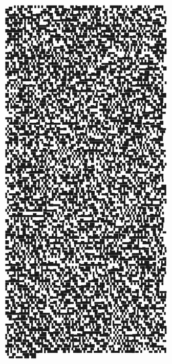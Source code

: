 ▃▆▝▐▟▚▞▛▝▝▝▃▜▛▜▞▜▄▃▜▟▇▟▉▟▛▟▅▝▃▝▛▜▛▃▚▝▃▟▊▞▞▃▟▜▜▜▃▟▄▜▄▝▜▃▄▟▜▜▅▝█▟▛▞▟▃▟▞▅▝▞▟▊▝▉▝▚▝▅▟▚▝█▜▄▝▜▞▝▃▄▝▆▜▜▞▆▜▜▜▅▜▝▃▄▜▃▃▙▟▆▟█▞▝▝▄▜▜▟▝▟▝▜▟▝▊▛▇▞▃▞▙▟▊▃▅▝▜▜▅▜▛▛▐▝▜▝█▃▃▟▚▞▆▝▟▞▆▃▛▟▉▃▛▟▇▟▄▞▟▟▅▝▄▝▆▝▆▃▙▃▜▜▙▞▅▟▇▟▆▜▄▝▛▟▛▜▅▃▆▝▐▟█▟▊▝▛▟▜▜▜▝▄▟█▞▙▞▟▞▟▟▞▞▞▃▞▟▞▃▅▝▉▟▜▟▝▝▉▃▜▞▝▝▅▟▆▃▚▃▚▜▟▟▊▞▅▟▜▟▅▟▊▟▚▟▉▃▄▜▙▜▃▜▅▟▊▟▛▜▜▝▟▞▚▝▞▃▚▟▊▝▛▝█▝▜▞▙▞▃▟▅▝▇▃▞▜▜▟▄▞▄▝▅▞▞▃▝▝▝▟▞▜▞▝▐▜▜▃▝▞▅▟▜▝▝▞▃▃▅▝▇▟▜▟▇▞▛▞▅▛▇▃▟▝▅▝▛▟▐▜▚▜▝▜▄▟█▜▛▃▄▜▄▜▟▝▜▞▛▟▊▟▚▜▃▜▚▟▇▜▅▞▙▞▄▞▟▜▛▃▃▝▝▝▛▞▝▟▊▝▝▝▆▛▇▟▟▟▛▜▟▜▙▟▊▜▙▛▇▜▞▞▟▃▞▞▃▜▚▃▆▝▊▝▛▝▚▞▚▃▟▟▄▝▊▃▞▜▃▝▉▟▅▝▅▝▆▟▊▞▞▟▄▞▚▟▟▞▞▝▜▞▆▟▚▞▛▞▛▝▃▃▆▟▞▜▞▝▟▟▝▟▟▟▇▃▞▝▛▞▟▃▛▟▟▝▊▜▅▝█▝█▜▙▜▜▜▚▝▊▜▝▝▟▟▇▛▐▃▞▜▟▟▛▃▛▃▃▟▆▟▅▝▆▟█▜▜▝▚▜▛▝▜▟▟▝▆▜▙▝▉▟▜▟▉▟▛▃▅▟▊▝▚▜▛▝▛▝▃▟▝▝▅▟█▃▚▃▚▝▃▃▞▜▟▟▞▟▛▞▃▟▝▜▞▟▊▟▛▝▜▃▙▟▄▞▚▜▝▃▞▜▛▜▄▝▇▟▉▟▊▝▇▝▜▟▚▞▞▞▄▃▄▃▚▟▜▝▇▝▃▟▊▞▃▞▛▜▜▃▞▞▜▜▃▞▙▝▊▛▐▜▃▟▟▟▟▟▚▞▚▝▚▝▝▝▇▛▐▃▚▝▜▟▚▟▅▜▟▞▜▜▙▃▙▟▇▃▚▃▅▞▝▝▉▟▐▟▇▃▅▞▚▜▙▜▛▟▇▝▞▟█▟▜▟▚▝▝▃▆▞▆▜▝▝▉▝▉▞▄▝▄▞▟▃▆▝▇▟▟▝▇▜▙▜▝▝█▃▞▞▜▟▇▃▛▞▃▛▇▟▞▞▛▟▊▞▚▞▆▛▇▞▝▃▟▝▟▛▐▃▚▝▜▜▝▃▚▜▞▃▆▜▜▜▅▝▅▝█▟▐▟▆▃▚▟▟▝▄▜▛▞▜▃▚▜▅▃▙▛▐▜▝▃▅▟▝▜▛▞▞▟▜▃▙▜▞▝▚▜▝▜▄▜▜▟▝▃▝▃▟▟▉▟▜▞▄▝▊▃▞▝█▝▊▜▄▞▆▝▊▃▃▝▜▜▛▟▝▝█▟▃▛▐▝▟▃▄▟▜▜▃▃▃▝▅▞▜▝▄▟▛▟▞▜▟▞▛▃▝▝▅▜▝▟▇▝▛▃▝▝▉▟▃▞▛▟▄▟▚▜▅▜▛▃▙▟▊▝▟▟▉▞▟▞▃▃▟▝▚▃▙▃▃▜▟▟▄▟▞▝▝▞▛▟▊▞▆▝▜▜▜▟█▜▙▟▊▃▅▃▞▃▆▞▄▝▇▟█▝▊▝▆▜▞▃▙▞▅▃▄▝▊▟▇▟▚▜▛▜▄▜▅▟▐▝▟▟▅▝▃▜▛▞▆▝▛▜▙▃▞▟▅▞▄▟█▟▛▟▃▟▛▝▆▜▃▃▄▝▐▃▅▟▝▝▞▞▅▞▄▃▃▜▛▟▄▜▅▟▄▞▚▝▐▝▛▝▆▟▊▃▆▝▄▞▛▃▝▛▇▝▊▟▞▜▟▝▟▞▞▟▅▃▃▞▟▃▛▝▚▝▄▟▉▜▜▝▞▃▅▟▉▜▜▝▊▝▟▟▉▝▊▝▅▟▃▝▞▜▛▝▄▞▛▝▜▞▜▜▛▜▞▜▟▝▞▟▉▃▜▝▊▞▅▝▞▜▅▞▄▞▃▝▐▝▚▟▞▃▆▞▄▃▞▞▞▞▛▃▆▜▄▟▟▟▄▟▝▟▐▝▝▜▛▃▅▞▞▞▞▟▞▃▚▃▛▝▅▞▄▜▚▝█▃▟▞▞▜▞▝▞▝▄▞▞▟▚▛▐▜▝▞▆▜▚▜▛▟▜▟▄▞▛▃▙▃▜▜▄▞▚▝▐▞▜▞▆▃▛▝▊▟▟▝▞▜▞▟▊▜▝▞▝▞▆▝▊▝▚▝▅▃▟▝▄▝▃▛▇▜▜▞▃▝▇▝▅▟█▝▟▟█▟▉▟▞▟▞▞▃▞▝▝▆▞▟▃▞▝▉▃▅▝▝▟▝▟▃▜▙▜▝▛▐▝▉▜▛▟▃▟▜▞▙▟▛▟▛▞▃▟▟▟▇▞▛▝▞▞▚▞▃▝▞▟▝▛▇▛▐▃▞▜▜▝▟▞▝▟▛▃▙▃▃▞▃▝▚▝▃▝▄▝▊▃▃▜▙▝▃▟▜▞▙▝▇▟▊▟▟▛▐▜▙▜▃▝▞▞▙▃▚▃▆▃▝▟▚▃▝▃▛▟▇▜▞▃▞▟▇▜▚▝▆▜▝▟▚▝▉▃▞▜▅▟▅▜▛▝▚▝▐▃▜▞▅▜▚▃▙▞▙▝▞▟▟▃▜▜▞▝▝▜▛▝▛▟█▟▜▟▞▞▙▞▃▞▃▝▝▃▜▞▄▝▛▞▞▜▄▝▉▜▃▟▜▜▅▜▞▜▟▝▝▟▃▟█▞▃▃▆▞▜▞▛▟▝▞▟▝▐▟▚▟▇▟▉▟▚▜▞▛▇▝▛▃▄▜▄▃▜▟▆▝▐▟▉▝▅▞▝▟▚▟▚▃▛▞▅▟▇▜▃▃▆▜▚▟▚▜▃▞▟▟▜▝▜▃▙▜▙▃▄▝▅▝▝▟▐▝▃▃▜▝▟▜▄▟▃▞▃▝▃▟▆▝▜▝▇▞▙▟▉▜▄▃▃▝█▝▜▜▟▞▛▃▅▝▝▞▙▜▛▝▝▜▃▝▃▞▚▟▄▟▃▃▛▝▞▞▅▛▇▞▙▃▟▟▊▟▃▃▄▝▜▞▟▞▄▟▞▜▝▜▙▝▚▜▚▟▞▜▝▞▞▟▝▛▇▝▇▝▊▞▝▃▆▟▇▃▃▃▆▃▃▛▇▟▝▞▞▃▆▞▛▃▟▃▟▞▛▝▉▃▜▃▆▝▞▟▞▞▟▞▛▃▅▟▟▝▅▝▐▟▐▞▟▝▄▃▄▟▚▝▅▞▃▞▜▝▝▃▆▃▃▟▃▛▇▟▄▞▞▝▛▃▞▞▟▟▐▟▐▛▐▝▊▝▟▞▃▝▇▟▃▝▜▟▅▝▚▃▆▟▝▝▊▃▜▃▜▟▉▃▅▝▞▜▜▃▃▞▄▟▄▝▟▟▇▃▆▟▜▟▛▃▜▝█▝▃▜▜▞▃▝▝▟▝▟▄▜▅▃▜▜▜▞▚▞▝▃▛▃▞▃▛▟▉▞▙▟▆▜▄▝█▝▛▃▛▜▛▟▆▛▇▟▛▞▙▟▚▟▟▃▄▜▜▟▅▞▃▝▅▟▇▞▟▟▅▟▉▛▇▝▄▟▟▟▟▞▃▜▞▃▆▝▐▃▜▜▟▟▜▝▞▝▉▃▟▟▃▜▚▝▆▃▅▃▙▞▅▟▉▝▃▞▞▝▃▃▟▛▐▝▅▟▞▝▉▞▆▃▛▞▞▝▟▝▉▟▉▝▛▃▙▃▜▃▜▃▚▞▞▟▅▞▙▟▐▟▜▞▚▜▄▟▉▟█▃▄▃▚▞▚▜▚▃▅▜▟▝▊▞▟▜▙▝▛▝▟▃▜▝▇▟▉▞▚▝▄▃▃▝▐▞▟▟▇▟▆▝▄▝▃▃▙▝▉▝▆▝▊▞▟▝█▝▛▟▝▞▚▜▄▜▝▝▝▝▃▟▚▛▐▃▜▝▉▞▛▜▜▟▞▜▛▟▆▃▆▜▜▟▇▟█▟▝▃▅▃▙▃▆▞▙▝▄▟▞▟▆▟▆▟▄▝▚▝▝▝▚▃▆▃▆▃▆▃▙▝▝▝▟▝▊▃▃▜▟▟█▃▆▝▐▟▃▟█▟▇▜▃▞▜▝▐▃▙▃▄▝▆▞▜▞▞▝▇▟█▝▐▝▚▞▃▟▅▟▊▝▞▃▜▝▉▜▛▟▐▟▆▝▃▟▐▟▅▞▙▟▉▟▝▃▚▝▇▞▟▜▚▟▃▝▆▝▐▝▅▃▙▜▜▝▆▃▛▟▄▛▐▜▝▝▇▟▚▞▃▟▆▟▃▞▝▜▟▜▟▟▆▝▃▞▞▃▟▜▙▝▇▝▃▟▆▝▞▟▐▜▄▟▃▝▉▃▃▜▚▟▅▞▟▟▛▝▚▜▅▟▞▃▞▝▞▞▞▞▙▃▜▟▉▃▜▃▄▟▊▃▜▟█▝▚▜▞▃▜▃▝▝▝▟▜▟▅▝▉▝▚▟▞▝▊▜▜▞▚▟▝▝▊▝▅▞▄▟▆▜▙▝▉▞▚▞▟▞▙▟▐▝▐▟▛▟▊▃▆▝▟▜▃▝▉▃▃▃▙▞▚▟▐▜▟▟▃▝▆▝▄▃▛▜▛▝▚▟█▞▅▃▅▜▛▞▅▝▊▃▙▜▄▝▅▟▃▜▅▃▚▜▟▟▆▝▊▃▚▃▙▜▞▟█▟▝▃▅▝▛▟█▃▜▃▙▟▟▝▃▃▄▝▄▝█▝▅▞▅▜▛▃▝▝▉▝▄▞▛▟▚▜▞▜▙▟▚▞▙▃▛▝▆▝▞▃▛▃▃▝█▟▉▝▅▛▇▟▊▜▝▞▅▜▛▝▄▜▙▟▊▟█▃▄▞▅▟▇▃▟▟▟▝▄▞▆▃▃▝▉▟▃▃▙▟▜▞▞▝▛▝▉▃▄▜▄▞▞▝▛▞▃▟▐▝▜▞▄▝▄▃▚▝▉▃▟▟█▞▆▟▃▜▜▞▙▝▝▝▟▞▃▝▟▝▛▜▙▜▛▟▄▟▝▟▞▞▃▜▚▜▚▜▛▃▞▝▅▃▃▞▆▝▇▃▜▝▟▞▄▜▚▜▄▞▟▟▐▟▜▝▄▟▜▜▃▝▉▟▐▃▃▜▜▝▉▜▃▝▆▟▝▟▄▛▐▞▚▞▛▞▜▟▇▟▇▟▉▝▚▞▆▝▉▜▞▟█▝▝▞▟▛▐▞▅▝▞▃▛▜▙▝▛▞▆▝▛▞▙▜▜▞▄▝▆▜▜▃▛▞▝▟▇▝▇▜▛▞▞▜▄▃▅▟▛▜▛▜▜▟▆▞▝▞▃▜▃▃▄▟▞▟▃▟▛▜▅▞▚▟▜▟▊▟▄▝▉▟▜▜▄▝▊▞▆▞▛▟▆▟▐▞▞▝▇▃▅▝▞▞▞▞▞▟▃▟▄▝▝▝▇▝▟▝▃▟▆▞▅▝▛▟▉▝▜▜▅▞▙▝▅▞▆▟▐▃▞▞▆▟▅▝▚▟▛▃▞▝▚▜▟▞▞▞▜▝▛▟▇▃▃▟▐▝▐▜▃▞▟▜▄▟▐▜▙▟▛▝▉▜▝▟▇▞▛▃▛▃▙▞▚▝▟▃▛▞▟▟▉▃▚▝▝▃▚▞▞▜▝▃▛▃▃▜▉▜▉
